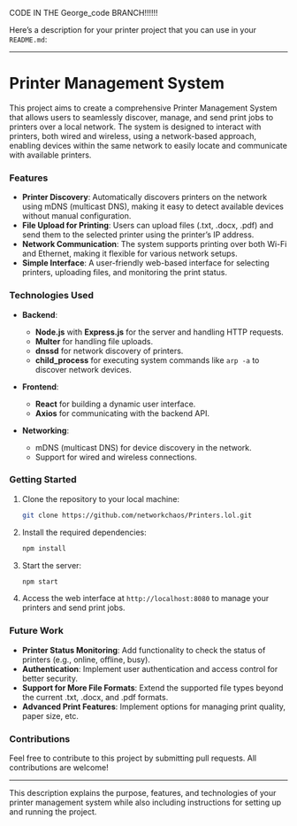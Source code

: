 CODE IN THE George_code BRANCH!!!!!!


Here’s a description for your printer project that you can use in your `README.md`:

---

# Printer Management System

This project aims to create a comprehensive Printer Management System that allows users to seamlessly discover, manage, and send print jobs to printers over a local network. The system is designed to interact with printers, both wired and wireless, using a network-based approach, enabling devices within the same network to easily locate and communicate with available printers.

### Features

- **Printer Discovery**: Automatically discovers printers on the network using mDNS (multicast DNS), making it easy to detect available devices without manual configuration.
- **File Upload for Printing**: Users can upload files (.txt, .docx, .pdf) and send them to the selected printer using the printer’s IP address.
- **Network Communication**: The system supports printing over both Wi-Fi and Ethernet, making it flexible for various network setups.
- **Simple Interface**: A user-friendly web-based interface for selecting printers, uploading files, and monitoring the print status.

### Technologies Used

- **Backend**:
  - **Node.js** with **Express.js** for the server and handling HTTP requests.
  - **Multer** for handling file uploads.
  - **dnssd** for network discovery of printers.
  - **child_process** for executing system commands like `arp -a` to discover network devices.
  
- **Frontend**:
  - **React** for building a dynamic user interface.
  - **Axios** for communicating with the backend API.
  
- **Networking**:
  - mDNS (multicast DNS) for device discovery in the network.
  - Support for wired and wireless connections.

### Getting Started

1. Clone the repository to your local machine:
   ```bash
   git clone https://github.com/networkchaos/Printers.lol.git
   ```

2. Install the required dependencies:
   ```bash
   npm install
   ```

3. Start the server:
   ```bash
   npm start
   ```

4. Access the web interface at `http://localhost:8080` to manage your printers and send print jobs.

### Future Work

- **Printer Status Monitoring**: Add functionality to check the status of printers (e.g., online, offline, busy).
- **Authentication**: Implement user authentication and access control for better security.
- **Support for More File Formats**: Extend the supported file types beyond the current .txt, .docx, and .pdf formats.
- **Advanced Print Features**: Implement options for managing print quality, paper size, etc.

### Contributions

Feel free to contribute to this project by submitting pull requests. All contributions are welcome!

---

This description explains the purpose, features, and technologies of your printer management system while also including instructions for setting up and running the project.
